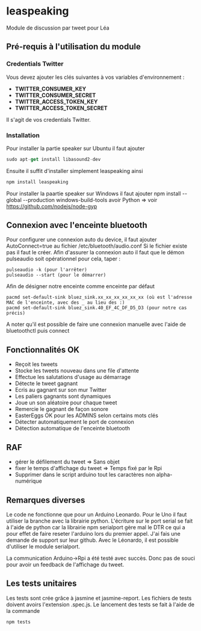# leaspeaking
Module de discussion par tweet pour Léa

## Pré-requis à l'utilisation du module


### Credentials Twitter

Vous devez ajouter les clés suivantes à vos variables d'environnement :
  * **TWITTER_CONSUMER_KEY**
  * **TWITTER_CONSUMER_SECRET**
  * **TWITTER_ACCESS_TOKEN_KEY**
  * **TWITTER_ACCESS_TOKEN_SECRET**

Il s'agit de vos credentials Twitter.

### Installation

Pour installer la partie speaker sur Ubuntu il faut ajouter
```javascript
sudo apt-get install libasound2-dev
```
Ensuite il suffit d'installer simplement leaspeaking ainsi

```javascript
npm install leaspeaking
```

Pour installer la paartie speaker sur Windows il faut ajouter
npm install --global --production windows-build-tools
avoir Python => voir https://github.com/nodejs/node-gyp

## Connexion avec l'enceinte bluetooth

Pour configurer une connexion auto du device, il faut ajouter AutoConnect=true au fichier /etc/bluetooth/audio.conf
Si le fichier existe pas il faut le créer.
Afin d'assurer la connexion auto il faut que le démon pulseaudio soit opérationnel pour cela, taper :
```shell
pulseaudio -k (pour l'arrêter)
pulseaudio --start (pour le démarrer)
```

Afin de désigner notre enceinte comme enceinte par défaut
```
pacmd set-default-sink bluez_sink.xx_xx_xx_xx_xx_xx (où est l'adresse MAC de l'enceinte, avec des _ au lieu des :)
pacmd set-default-sink bluez_sink.40_EF_4C_DF_D5_D3 (pour notre cas précis)
```

A noter qu'il est possible de faire une connexion manuelle avec l'aide de bluetoothctl puis connect <adresseMAC>

## Fonctionnalités OK

  * Reçoit les tweets
  * Stocke les tweets nouveau dans une file d'attente
  * Effectue les salutations d'usage au démarrage
  * Détecte le tweet gagnant
  * Ecris au gagnant sur son mur Twitter
  * Les paliers gagnants sont dynamiques
  * Joue un son aléatoire pour chaque tweet
  * Remercie le gagnant de façon sonore
  * EasterEggs OK pour les ADMINS selon certains mots clés
  * Détecter automatiquement le port de connexion
  * Détection automatique de l'enceinte bluetooth

## RAF

  * gérer le défilement du tweet => Sans objet
  * fixer le temps d'affichage du tweet => Temps fixé par le Rpi
  * Supprimer dans le script arduino tout les caractères non alpha-numérique


## Remarques diverses

Le code ne fonctionne que pour un Arduino Leonardo. Pour le Uno il faut utiliser la branche avec la librairie python.
L'écriture sur le port serial se fait à l'aide de python car la librairie npm serialport gère mal le DTR ce qui a pour effet de faire reseter l'arduino lors du premier appel. J'ai fais une demande de support sur leur github.
Avec le Léonardo, il est possible d'utiliser le module serialport.

La communication Arduino->Rpi a été testé avec succès. Donc pas de souci pour avoir un feedback de l'affichage du tweet.

## Les tests unitaires

Les tests sont crée grâce à jasmine et jasmine-report.
Les fichiers de tests doivent avoirs l'extension .spec.js.
Le lancement des tests se fait à l'aide de la commande
  
```javascript
npm tests
```

